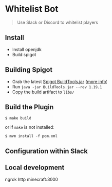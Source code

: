 # Whitelist Bot

> Use Slack or Discord to whitelist players

## Install

- Install openjdk
- Build spigot

## Building Spigot
- Grab the latest [Spigot BuildTools.jar](https://hub.spigotmc.org/jenkins/job/BuildTools/lastSuccessfulBuild/artifact/target/BuildTools.jar) ([more info](https://www.spigotmc.org/wiki/buildtools/))
- Run `java -jar BuildTools.jar --rev 1.19.1`
- Copy the build artifact to `libs/`

## Build the Plugin

```
$ make build
```

or if `make` is not installed:

```
$ mvn install -f pom.xml
```

## Configuration within Slack

## Local development
ngrok http minecraft:3000
